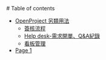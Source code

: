 <head>
<title>OpenProject test 另類用法</title>
<meta name="google-site-verification" content="hwkotx1SDsErXy_l9oABt1e_nghzRhJs4-uGf16GzfE" />
# Table of contents

* [OpenProject 另類用法](README.md)
  * [簽核流程](openproject-ling-lei-yong-fa/qian-he-liu-cheng.md)
  * [Help desk-需求開單、Q\&A紀錄](openproject-ling-lei-yong-fa/help-desk-xu-qiu-kai-dan-qa-ji-lu.md)
  * [看板管理](openproject-ling-lei-yong-fa/kan-ban-guan-li.md)
* [Page 1](page-1.md)
</head>
